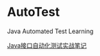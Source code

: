 # AutoTest
Java Automated Test Learning

[Java接口自动化测试实战笔记](https://alanhou.org/java-automated-testing/)
